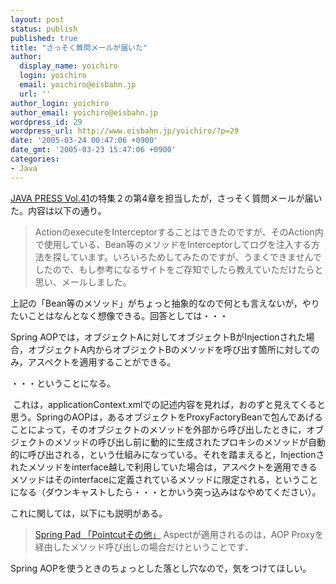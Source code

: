 ```yaml
---
layout: post
status: publish
published: true
title: "さっそく質問メールが届いた"
author:
  display_name: yoichiro
  login: yoichiro
  email: yoichiro@eisbahn.jp
  url: ''
author_login: yoichiro
author_email: yoichiro@eisbahn.jp
wordpress_id: 29
wordpress_url: http://www.eisbahn.jp/yoichiro/?p=29
date: '2005-03-24 00:47:06 +0900'
date_gmt: '2005-03-23 15:47:06 +0900'
categories:
- Java
---
```


[JAVA PRESS Vol.41](http://www.gihyo.co.jp/magazines/javapress/contents)の特集２の第4章を担当したが，さっそく質問メールが届いた。内容は以下の通り。

>ActionのexecuteをInterceptorすることはできたのですが、そのAction内で使用している、Bean等のメソッドをInterceptorしてログを注入する方法を探しています。いろいろためしてみたのですが、うまくできませんでしたので、もし参考になるサイトをご存知でしたら教えていただけたらと思い、メールしました。


上記の「Bean等のメソッド」がちょっと抽象的なので何とも言えないが，やりたいことはなんとなく想像できる。回答としては・・・

Spring AOPでは，オブジェクトAに対してオブジェクトBがInjectionされた場合，オブジェクトA内からオブジェクトBのメソッドを呼び出す箇所に対してのみ，アスペクトを適用することができる。

・・・ということになる。

 これは，applicationContext.xmlでの記述内容を見れば，おのずと見えてくると思う。SpringのAOPは，あるオブジェクトをProxyFactoryBeanで包んであげることによって，そのオブジェクトのメソッドを外部から呼び出したときに，オブジェクトのメソッドの呼び出し前に動的に生成されたプロキシのメソッドが自動的に呼び出される，という仕組みになっている。それを踏まえると，Injectionされたメソッドをinterface越しで利用していた場合は，アスペクトを適用できるメソッドはそのinterfaceに定義されているメソッドに限定される，ということになる（ダウンキャストしたら・・・とかいう突っ込みはなやめてください）。

これに関しては，以下にも説明がある。

>[Spring Pad 「Pointcutその他」](http://wiki.bmedianode.com/Spring/?Pointcut%A4%BD%A4%CE%C2%BE)
Aspectが適用されるのは，AOP Proxyを経由したメソッド呼び出しの場合だけということです．


Spring AOPを使うときのちょっとした落とし穴なので，気をつけてほしい。

